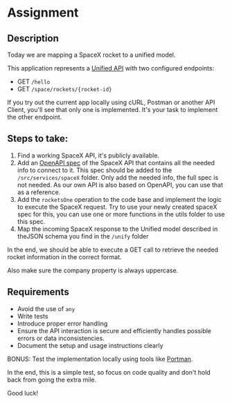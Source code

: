 # Assignment

## Description

Today we are mapping a SpaceX rocket to a unified model.

This application represents a [Unified API](https://blog.apideck.com/what-is-a-unified-api) with two configured endpoints:

- GET `/hello`
- GET `/space/rockets/{rocket-id}`

If you try out the current app locally using cURL, Postman or another API Client, you'll see that only one is implemented. It's your task to implement the other endpoint.

## Steps to take:

1. Find a working SpaceX API, it's publicly available.
2. Add an [OpenAPI spec](https://swagger.io/specification/) of the SpaceX API that contains all the needed info to connect to it. This spec should be added to the `/src/services/spaceX` folder. Only add the needed info, the full spec is not needed. As our own API is also based on OpenAPI, you can use that as a reference.
3. Add the `rocketsOne` operation to the code base and implement the logic to execute the SpaceX request. Try to use your newly created spaceX spec for this, you can use one or more functions in the utils folder to use this spec.
4. Map the incoming SpaceX response to the Unified model described in theJSON schema you find in the `/unify` folder

In the end, we should be able to execute a GET call to retrieve the needed rocket information in the correct format.

Also make sure the company property is always uppercase.

## Requirements

- Avoid the use of `any`
- Write tests
- Introduce proper error handling
- Ensure the API interaction is secure and efficiently handles possible errors or data inconsistencies.
- Document the setup and usage instructions clearly

BONUS: Test the implementation locally using tools like [Portman](https://github.com/apideck-libraries/portman).

In the end, this is a simple test, so focus on code quality and don't hold back from going the extra mile. 

Good luck!
